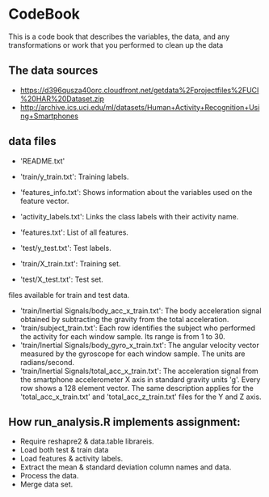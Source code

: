 # CodeBook

This is a code book that describes the variables, the data, and any transformations or work that you performed to clean up the data
## The data sources

*  https://d396qusza40orc.cloudfront.net/getdata%2Fprojectfiles%2FUCI%20HAR%20Dataset.zip
*  http://archive.ics.uci.edu/ml/datasets/Human+Activity+Recognition+Using+Smartphones

## data files


- 'README.txt'

- 'train/y_train.txt': Training labels.
- 'features_info.txt': Shows information about the variables used on the feature vector.
- 'activity_labels.txt': Links the class labels with their activity name.
- 'features.txt': List of all features.
- 'test/y_test.txt': Test labels.
- 'train/X_train.txt': Training set.
- 'test/X_test.txt': Test set.

 files available for  train and test data.
 
- 'train/Inertial Signals/body_acc_x_train.txt': The body acceleration signal obtained by subtracting the gravity from the total acceleration.
- 'train/subject_train.txt': Each row identifies the subject who performed the activity for each window sample. Its range is from 1 to 30.
- 'train/Inertial Signals/body_gyro_x_train.txt': The angular velocity vector measured by the gyroscope for each window sample. The units are radians/second.
- 'train/Inertial Signals/total_acc_x_train.txt': The acceleration signal from the smartphone accelerometer X axis in standard gravity units 'g'. Every row shows a 128 element vector. The same description applies for the 'total_acc_x_train.txt' and 'total_acc_z_train.txt' files for the Y and Z axis.


## How run_analysis.R implements assignment:

* Require reshapre2 & data.table librareis.
* Load both test & train data
* Load  features & activity labels.
* Extract the mean & standard deviation column names and data.
* Process the data. 
* Merge data set.
